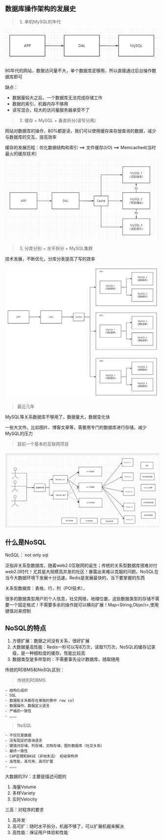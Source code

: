 ## 数据库操作架构的发展史

> 1. 单机MySQL的年代

<img src="./架构1.jpg">

90年代的网站，数据访问量不大，单个数据库足够用，所以直接通过后台操作数据库即可

缺点：

- 数据量较大之后，一个数据库无法完成存储工作
- 数据的索引，机器内存不够用
- 读写混合，较大的访问量服务器承受不了

> 2. 缓存 + MySQL + 垂直拆分(读写分离)

网站对数据库的操作，80%都是读，我们可以使用缓存来存放查询的数据，减少与数据库的交互，提高效率

缓存的发展历程：优化数据结构和索引 ==> 文件缓存(I/O) ==> Memcached(当时最火的缓存技术)

<img src="./架构2.jpg">

> 3. 分库分别 + 水平拆分 + MySQL集群

技术发展，不断优化，分库分表提高了写的效率

<img src="./架构3.jpg">

> 最近几年

MySQL等关系数据库不够用了，数据量大，数据变化快

一些大文件。比如图片、博客文章等，需要用专门的数据库进行存储，减少MySQL的压力

> 目前一个基本的互联网项目

<img src="./架构4.jpg">

## 什么是NoSQL

NoSQL： not only sql

泛指非关系型数据库，随着web2.0互联网的诞生；传统的关系型数据库很难对付web2.0时代！尤其是大规模高并发的社区！暴露出来难以克服的问题，NoSQL在当今大数据环境下发展十分迅速，Redis是发展最快的，当下要掌握的东西

关系型数据库：表格，行，列（POI技术），

很多的数据类型用户的个人信息，社交网络，地理位置，这些数据类型的存储不需要一个固定格式！不需要多余的操作就可以横向扩展！Map<String,Object>,使用键值对来控制

## NoSQL的特点

1. 方便扩展：数据之间没有关系，很好扩展
2. 大数据量高性能：Redis一秒可以写8万次，读取11万次，NoSQL的缓存记录级，是一种细粒度的缓存，性能比较高
3. 数据类型是多样型的：不需要事先设计数据库，随取随用

传统的RDBMS和NoSQL区别：

> 传统的RDBMS

```
- 结构化组织
- SQL
- 数据和关系都存在单独的表中 row col
- 数据操作，数据定义语言
- 严格的一致性
- 。。。。
```

> NoSQL

```
- 不仅仅是数据
- 没有固定的查询语言
- 键值对存储，列存储，文档存储，图形数据库（社交关系）
- 最终一致性
- CAP定理和BASE（异地多活） 初级架构师
- 高性能，高可用，高可扩展
- 。。。。
```

大数据的3V：主要是描述问题的

1. 海量Volume
2. 多样Variety
3. 实时Velocity

三高：对程序的要求

1. 高并发
2. 高可扩：随时水平拆分，机器不够了，可以扩展机器来解决
3. 高性能：保证用户体验和性能